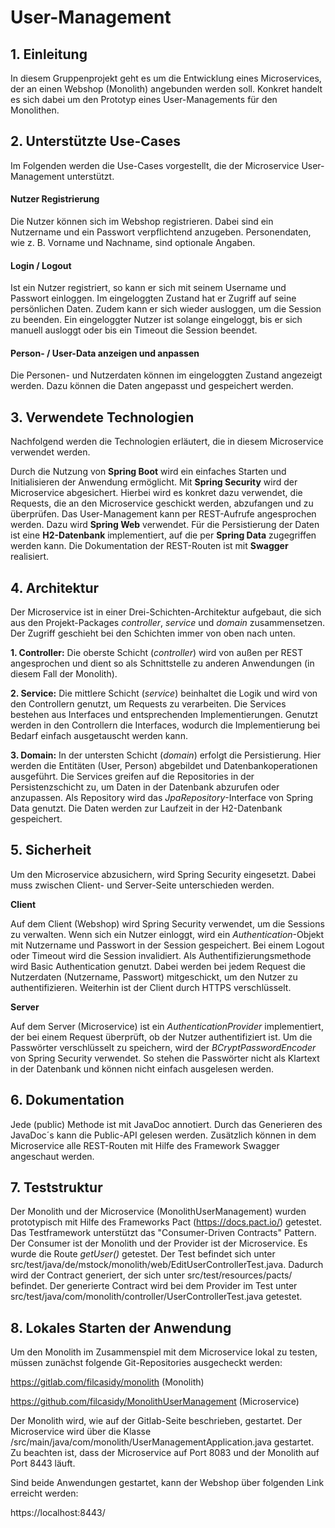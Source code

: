 # User-Management
## 1. Einleitung
In diesem Gruppenprojekt geht es um die Entwicklung eines Microservices, der an einen Webshop (Monolith) angebunden werden soll. Konkret handelt es sich dabei um den Prototyp eines User-Managements für den Monolithen.

## 2. Unterstützte Use-Cases
Im Folgenden werden die Use-Cases vorgestellt, die der Microservice User-Management unterstützt.

#### Nutzer Registrierung
Die Nutzer können sich im Webshop registrieren. Dabei sind ein Nutzername und ein Passwort verpflichtend anzugeben. Personendaten, wie z. B. Vorname und Nachname, sind optionale Angaben.

#### Login / Logout
Ist ein Nutzer registriert, so kann er sich mit seinem Username und Passwort einloggen. Im eingeloggten Zustand hat er Zugriff auf seine persönlichen Daten. Zudem kann er sich wieder ausloggen, um die Session zu beenden. Ein eingeloggter Nutzer ist solange eingeloggt, bis er sich manuell ausloggt oder bis ein Timeout die Session beendet.

#### Person- / User-Data anzeigen und anpassen
Die Personen- und Nutzerdaten können im eingeloggten Zustand angezeigt werden. Dazu können die Daten angepasst und gespeichert werden.

## 3. Verwendete Technologien
Nachfolgend werden die Technologien erläutert, die in diesem Microservice verwendet werden.

Durch die Nutzung von **Spring Boot** wird ein einfaches Starten und Initialisieren der Anwendung ermöglicht.
Mit **Spring Security** wird der Microservice abgesichert. Hierbei wird es konkret dazu verwendet, die Requests, die an den Microservice geschickt werden, abzufangen und zu überprüfen.
Das User-Management kann per REST-Aufrufe angesprochen werden. Dazu wird **Spring Web** verwendet.
Für die Persistierung der Daten ist eine **H2-Datenbank** implementiert, auf die per **Spring Data** zugegriffen werden kann.
Die Dokumentation der REST-Routen ist mit **Swagger** realisiert.

## 4. Architektur
Der Microservice ist in einer Drei-Schichten-Architektur aufgebaut, die sich aus den Projekt-Packages *controller*, *service* und *domain* zusammensetzen. Der Zugriff geschieht bei den Schichten immer von oben nach unten.

**1. Controller:** Die oberste Schicht (*controller*) wird von außen per REST angesprochen und dient so als Schnittstelle zu anderen Anwendungen (in diesem Fall der Monolith).

**2. Service:** Die mittlere Schicht (*service*) beinhaltet die Logik und wird von den Controllern genutzt, um Requests zu verarbeiten. Die Services bestehen aus Interfaces und entsprechenden Implementierungen. Genutzt werden in den Controllern die Interfaces, wodurch die Implementierung bei Bedarf einfach ausgetauscht werden kann.

**3. Domain:** In der untersten Schicht (*domain*) erfolgt die Persistierung. Hier werden die Entitäten (User, Person) abgebildet und Datenbankoperationen ausgeführt. Die Services greifen auf die Repositories in der Persistenzschicht zu, um Daten in der Datenbank abzurufen oder anzupassen. Als Repository wird das *JpaRepository*-Interface von Spring Data genutzt. Die Daten werden zur Laufzeit in der H2-Datenbank gespeichert.

## 5. Sicherheit
Um den Microservice abzusichern, wird Spring Security eingesetzt. Dabei muss zwischen Client- und Server-Seite unterschieden werden.

**Client**

Auf dem Client (Webshop) wird Spring Security verwendet, um die Sessions zu verwalten. Wenn sich ein Nutzer einloggt, wird ein *Authentication*-Objekt mit Nutzername und Passwort in der Session gespeichert. Bei einem Logout oder Timeout wird die Session invalidiert. Als Authentifizierungsmethode wird Basic Authentication genutzt. Dabei werden bei jedem Request die Nutzerdaten (Nutzername, Passwort) mitgeschickt, um den Nutzer zu authentifizieren.
Weiterhin ist der Client durch HTTPS verschlüsselt.

**Server**

Auf dem Server (Microservice) ist ein *AuthenticationProvider* implementiert, der bei einem Request überprüft, ob der Nutzer authentifiziert ist. 
Um die Passwörter verschlüsselt zu speichern, wird der *BCryptPasswordEncoder* von Spring Security verwendet. So stehen die Passwörter nicht als Klartext in der Datenbank und können nicht einfach ausgelesen werden.

## 6. Dokumentation
Jede (public) Methode ist mit JavaDoc annotiert. Durch das Generieren des JavaDoc´s kann die Public-API gelesen werden. Zusätzlich können in dem Microservice alle REST-Routen mit Hilfe des Framework Swagger angeschaut werden.

## 7. Teststruktur
Der Monolith und der Microservice (MonolithUserManagement) wurden prototypisch mit Hilfe des Frameworks Pact (https://docs.pact.io/) getestet. Das Testframework unterstützt das "Consumer-Driven Contracts" Pattern. Der Consumer ist der Monolith und der Provider ist der Microservice. Es wurde die Route *getUser()* getestet. Der Test befindet sich unter src/test/java/de/mstock/monolith/web/EditUserControllerTest.java. Dadurch wird der Contract generiert, der sich unter src/test/resources/pacts/ befindet. Der generierte Contract wird bei dem Provider im Test unter src/test/java/com/monolith/controller/UserControllerTest.java getestet.

## 8. Lokales Starten der Anwendung
Um den Monolith im Zusammenspiel mit dem Microservice lokal zu testen, müssen zunächst folgende Git-Repositories ausgecheckt werden:

https://gitlab.com/filcasidy/monolith (Monolith)

https://github.com/filcasidy/MonolithUserManagement (Microservice)

Der Monolith wird, wie auf der Gitlab-Seite beschrieben, gestartet. Der Microservice wird über die Klasse /src/main/java/com/monolith/UserManagementApplication.java gestartet. Zu beachten ist, dass der Microservice auf Port 8083 und der Monolith auf Port 8443 läuft.

Sind beide Anwendungen gestartet, kann der Webshop über folgenden Link erreicht werden:

https://localhost:8443/
